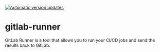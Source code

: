 [![Automatic version updates](https://github.com/ZOSOpenTools/gitlab-runnerport/actions/workflows/bump.yml/badge.svg)](https://github.com/ZOSOpenTools/gitlab-runnerport/actions/workflows/bump.yml)

# gitlab-runner

GitLab Runner is a tool that allows you to run your CI/CD jobs and send the results back to GitLab.
